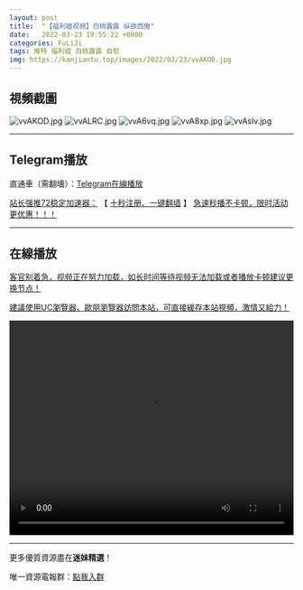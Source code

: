 ```yaml
---
layout: post
title:  "【福利姬视频】白桃露露 纵欲西施"
date:   2022-03-23 19:55:22 +0800
categories: FuLiJi
tags: 推特 福利姬 白桃露露 自慰
img: https://kanjiantu.top/images/2022/03/23/vvAKOD.jpg
---
```



## 視頻截圖

![vvAKOD.jpg](https://kanjiantu.top/images/2022/03/23/vvAKOD.jpg)
![vvALRC.jpg](https://kanjiantu.top/images/2022/03/23/vvALRC.jpg)
![vvA6vq.jpg](https://kanjiantu.top/images/2022/03/23/vvA6vq.jpg)
![vvA8xp.jpg](https://kanjiantu.top/images/2022/03/23/vvA8xp.jpg)
![vvAslv.jpg](https://kanjiantu.top/images/2022/03/23/vvAslv.jpg)

* * *
## Telegram播放

直通車（需翻墻）：[Telegram在線播放](https://t.me/mimeijingxuan/309)

<u>站长强推72稳定加速器：</u> 【 [十秒注册、一键翻墙](https://www.mimei.blog/skip/vpn.html) 】
<u>  急速秒播不卡顿，限时活动更优惠！！！</u>
* * *
## 在線播放
<u>客官别着急，视频正在努力加载，如长时间等待视频无法加载或者播放卡顿建议更换节点！</u>

<u>建議使用UC瀏覽器、歐朋瀏覽器訪問本站，可直接緩存本站視頻，激情又給力！</u>
<center><video src="https://cdn.publer.io/uploads/videos/6245e565db279736bfa8073c/d83dcb7c0611c64c2f6efaeb6b5bf1e7.mp4" width="100%" height="380px" controls="controls"></video></center>


* * *
更多優質資源盡在**迷妹精選**！

唯一資源電報群：[點我入群](https://t.me/mimeijingxuan)


